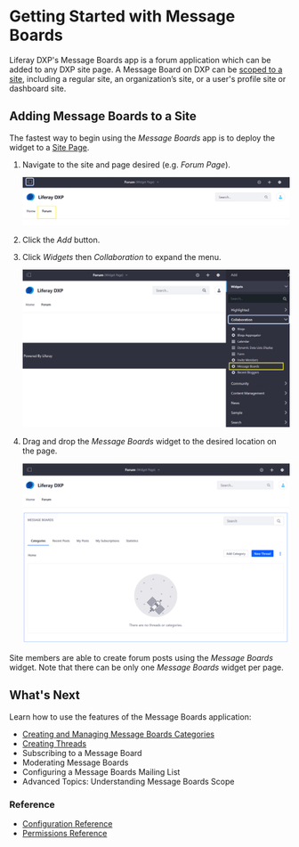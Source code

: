 # Getting Started with Message Boards

Liferay DXP's Message Boards app is a forum application which can be added to any DXP site page. A Message Board on DXP can be [scoped to a site](https://help.liferay.com/hc/articles/360028819992-Widget-Scope), including a regular site, an organization’s site, or a user's profile site or dashboard site.

## Adding Message Boards to a Site

The fastest way to begin using the _Message Boards_ app is to deploy the widget to a [Site Page](https://help.liferay.com/hc/articles/360029132211-Creating-Pages).

1. Navigate to the site and page desired (e.g. _Forum Page_).

    ![New Forum Page](./getting-started-with-message-boards/images/03.png)

1. Click the _Add_ button.
1. Click _Widgets_ then _Collaboration_ to expand the menu.

    ![Adding the MB Widget](./getting-started-with-message-boards/images/06.png)

1. Drag and drop the _Message Boards_ widget to the desired location on the page.

    ![Deploying the Message Boards app to the forum page.](./getting-started-with-message-boards/images/04.png)

Site members are able to create forum posts using the _Message Boards_ widget. Note that there can be only one _Message Boards_ widget per page.

## What's Next

Learn how to use the features of the Message Boards application:

* [Creating and Managing Message Boards Categories](./creating-message-boards-categories.md)
* [Creating Threads](./creating-message-boards-threads.md)
* Subscribing to a Message Board
* Moderating Message Boards
* Configuring a Message Boards Mailing List
* Advanced Topics: Understanding Message Boards Scope

### Reference

* [Configuration Reference](./message-boards-configuration-reference.md)
* [Permissions Reference](./message-boards-permissions-reference.md)
